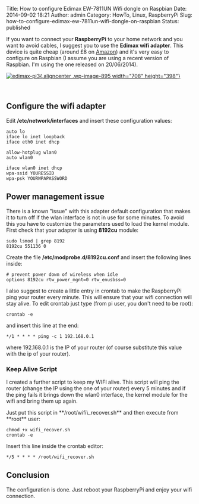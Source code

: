 Title: How to configure Edimax EW-7811UN Wifi dongle on Raspbian
Date: 2014-09-02 18:21
Author: admin
Category: HowTo, Linux, RaspberryPi
Slug: how-to-configure-edimax-ew-7811un-wifi-dongle-on-raspbian
Status: published

If you want to connect your **RaspberryPi** to your home network and you
want to avoid cables, I suggest you to use the **Edimax wifi adapter**.
This device is quite cheap (around £8 on
[Amazon](http://www.amazon.co.uk/Edimax-EW-7811UN-150Mbps-Wireless-Adapter/dp/B003MTTJOY/))
and it's very easy to configure on Raspbian (I assume you are using a
recent version of Raspbian. I'm using the one released on 20/06/2014).

[![edimax-pi3](http://www.andreagrandi.it/wp-content/uploads/2014/09/edimax-pi3.png){.aligncenter
.wp-image-895 width="708"
height="398"}](http://www.andreagrandi.it/wp-content/uploads/2014/09/edimax-pi3.png)

 

Configure the wifi adapter
--------------------------

Edit **/etc/network/interfaces** and insert these configuration values:

    auto lo
    iface lo inet loopback
    iface eth0 inet dhcp

    allow-hotplug wlan0
    auto wlan0

    iface wlan0 inet dhcp
    wpa-ssid YOURESSID
    wpa-psk YOURWPAPASSWORD

Power management issue
----------------------

There is a known "issue" with this adapter default configuration that
makes it to turn off if the wlan interface is not in use for some
minutes. To avoid this you have to customize the parameters used to load
the kernel module. First check that your adapter is using **8192cu**
module:

    sudo lsmod | grep 8192
    8192cu 551136 0

Create the file **/etc/modprobe.d/8192cu.conf** and insert the following
lines inside:

    # prevent power down of wireless when idle
    options 8192cu rtw_power_mgnt=0 rtw_enusbss=0

I also suggest to create a little entry in crontab to make the
RaspberryPi ping your router every minute. This will ensure that your
wifi connection will stay alive. To edit crontab just type (from pi
user, you don't need to be root):

    crontab -e

and insert this line at the end:

    */1 * * * * ping -c 1 192.168.0.1

where 192.168.0.1 is the IP of your router (of course substitute this
value with the ip of your router).

### Keep Alive Script

I created a further script to keep my WIFI alive. This script will ping
the router (change the IP using the one of your router) every 5 minutes
and if the ping fails it brings down the wlan0 interface, the kernel
module for the wifi and bring them up again.

<p>
<script src="https://gist.github.com/andreagrandi/c703e4e67c38fbecf340.js"></script>
</p>
Just put this script in **/root/wifi\_recover.sh** and then execute from
**root** user:

    chmod +x wifi_recover.sh
    crontab -e

Insert this line inside the crontab editor:

    */5 * * * * /root/wifi_recover.sh

Conclusion
----------

The configuration is done. Just reboot your RaspberryPi and enjoy your
wifi connection.
